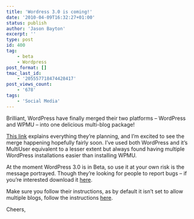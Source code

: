 ```yaml
---
title: 'Wordress 3.0 is coming!'
date: '2010-04-09T16:32:27+01:00'
status: publish
author: 'Jason Bayton'
excerpt: ''
type: post
id: 400
tag:
    - beta
    - Wordpress
post_format: []
tmac_last_id:
    - '205557718474428417'
post_views_count:
    - '678'
tags:
    - 'Social Media'
---
```

Brilliant, WordPress have finally merged their two platforms – WordPress and WPMU – into one delicious multi-blog package!

[This link](http://www.itworld.com/offbeat/98956/19-weird-real-gadgets-and-gizmos?page=0%2C10&source=ITWNLE_nlt_top10_2010-04-09) explains everything they’re planning, and I’m excited to see the merge happening hopefully fairly soon. I’ve used both WordPress and it’s MultiUser equivalent to a lesser extent but always found having multiple WordPress installations easier than installing WPMU.

At the moment WordPress 3.0 is in Beta, so use it at your own risk is the message portrayed. Though they’re looking for people to report bugs – if you’re interested download it [here](http://wordpress.org/wordpress-3.0-beta1.zip).

Make sure you follow their instructions, as by default it isn’t set to allow multiple blogs, follow the instructions [here](http://codex.wordpress.org/User:Andrea/Create_A_Network).

Cheers,